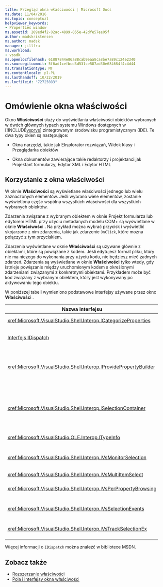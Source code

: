 ```yaml
---
title: Przegląd okna właściwości | Microsoft Docs
ms.date: 11/04/2016
ms.topic: conceptual
helpviewer_keywords:
- Properties window
ms.assetid: 289ed4f2-02ac-4899-855e-42dfe57ee05f
author: madskristensen
ms.author: madsk
manager: jillfra
ms.workload:
- vssdk
ms.openlocfilehash: 61887844e06a88cab9eaa8ca8be7a89c124e2340
ms.sourcegitcommit: 5f6ad1cefbcd3d531ce587ad30e684684f4c4d44
ms.translationtype: MT
ms.contentlocale: pl-PL
ms.lasthandoff: 10/22/2019
ms.locfileid: "72725083"
---
```

# <a name="properties-window-overview"></a>Omówienie okna właściwości
Okno **Właściwości** służy do wyświetlania właściwości obiektów wybranych w dwóch głównych typach systemu Windows dostępnych w [!INCLUDE[vsprvs](../../code-quality/includes/vsprvs_md.md)] zintegrowanym środowisku programistycznym (IDE). Te dwa typy okien są następujące:

- Okna narzędzi, takie jak Eksplorator rozwiązań, Widok klasy i Przeglądarka obiektów

- Okna dokumentów zawierające takie redaktorzy i projektanci jak Projektant formularzy, Edytor XML i Edytor HTML

## <a name="using-the-properties-window"></a>Korzystanie z okna właściwości
 W oknie **Właściwości** są wyświetlane właściwości jednego lub wielu zaznaczonych elementów. Jeśli wybrano wiele elementów, zostanie wyświetlona część wspólna wszystkich właściwości dla wszystkich wybranych obiektów.

 Zdarzenia związane z wybranym obiektem w oknie Projekt formularza lub edytorem HTML przy użyciu metadanych modelu COM+ są wyświetlane w oknie **Właściwości** . Na przykład można wybrać przycisk i wyświetlić skojarzone z nim zdarzenia, takie jak zdarzenie `OnClick`, które można połączyć z tym przyciskiem.

 Zdarzenia wyświetlane w oknie **Właściwości** są używane głównie z obiektami, które są powiązane z kodem. Jeśli edytujesz format pliku, który nie ma niczego do wykonania przy użyciu kodu, nie będziesz mieć żadnych zdarzeń. Zdarzenia są wyświetlane w oknie **Właściwości** tylko wtedy, gdy istnieje powiązanie między uruchomionym kodem a określonymi zdarzeniami związanymi z konkretnymi obiektami. Przykładem może być kod związany z wybranym obiektem, który jest wykonywany po aktywowaniu tego obiektu.

 W poniższej tabeli wymieniono podstawowe interfejsy używane przez okno **Właściwości** .

|Nazwa interfejsu|Opis|
|--------------------|-----------------|
|<xref:Microsoft.VisualStudio.Shell.Interop.ICategorizeProperties>|Zawiera listę kategorii w oknie **Właściwości** i mapuje każdą właściwość na kategorię.|
|[Interfejs IDispatch](/previous-versions/windows/desktop/api/oaidl/nn-oaidl-idispatch)|Uwidacznia metody i właściwości obiektu dla narzędzi programistycznych i innych aplikacji, które obsługują automatyzację.|
|<xref:Microsoft.VisualStudio.Shell.Interop.IProvidePropertyBuilder>|Zawiera przyciski wielokropka (...) o nazwie *konstruktory* otwierające modalne okna dialogowe systemu Windows zaimplementowane przez sam obiekt. Używane, gdy wartość nie jest łatwo wpisywana przez użytkownika w polu tekstowym. Na przykład może służyć do otwierania selektora kolorów, który określa wartość RGB.|
|<xref:Microsoft.VisualStudio.Shell.Interop.ISelectionContainer>|Zapewnia dostęp do obiektów używanych do aktualizowania informacji wyświetlanych w oknie **Właściwości** . <xref:Microsoft.VisualStudio.Shell.Interop.ISelectionContainer> jest implementowana przez pakietów VSPackage dla każdego okna, które zawiera obiekty możliwe do wybrania z powiązanymi właściwościami do wyświetlenia.|
|<xref:Microsoft.VisualStudio.OLE.Interop.ITypeInfo>|Zawiera informacje na temat typu obiektu, takiego jak metody interfejsu i pola struktury.|
|<xref:Microsoft.VisualStudio.Shell.Interop.IVsMonitorSelection>|Umożliwia pakietów VSPackage otrzymywanie powiadomień o zdarzeniach wyboru i pobieranie informacji o bieżącej hierarchii projektu, elemencie, wartości elementu i kontekście interfejsu użytkownika poleceń.|
|<xref:Microsoft.VisualStudio.Shell.Interop.IVsMultiItemSelect>|Zapewnia środowisko z dostępem do wielu zaznaczeń.|
|<xref:Microsoft.VisualStudio.Shell.Interop.IVsPerPropertyBrowsing>|Służy do udostępniania zlokalizowanych nazw na niektórych właściwościach wyświetlanych w oknie **Właściwości** .|
|<xref:Microsoft.VisualStudio.Shell.Interop.IVsSelectionEvents>|Powiadamia zarejestrowane pakietów VSPackage o zmianach w bieżącym zaznaczeniu, wartości elementu lub kontekście interfejsu użytkownika poleceń.|
|<xref:Microsoft.VisualStudio.Shell.Interop.IVsTrackSelectionEx>|Powiadamia środowisko o zmianie w bieżącym zaznaczeniu i zapewnia dostęp do hierarchii i informacji o elemencie odnoszących się do nowego zaznaczenia.|

 Więcej informacji o `IDispatch` można znaleźć w bibliotece MSDN.

## <a name="see-also"></a>Zobacz także
- [Rozszerzanie właściwości](../../extensibility/internals/extending-properties.md)
- [Pola i interfejsy okna właściwości](../../extensibility/internals/properties-window-fields-and-interfaces.md)